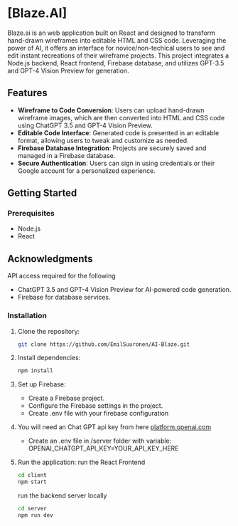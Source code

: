 
# [Blaze.AI]
Blaze.ai is an web application built on React and designed to transform hand-drawn wireframes into editable HTML and CSS code. Leveraging the power of AI, it offers an interface for novice/non-techical users to see and edit instant recreations of their wireframe projects. This project integrates a Node.js backend, React frontend, Firebase database, and utilizes GPT-3.5 and GPT-4 Vision Preview for generation.

## Features
- **Wireframe to Code Conversion**: Users can upload hand-drawn wireframe images, which are then converted into HTML and CSS code using ChatGPT 3.5 and GPT-4 Vision Preview.
- **Editable Code Interface**: Generated code is presented in an editable format, allowing users to tweak and customize as needed.
- **Firebase Database Integration**: Projects are securely saved and managed in a Firebase database.
- **Secure Authentication**: Users can sign in using credentials or their Google account for a personalized experience.

## Getting Started
### Prerequisites
- Node.js
- React

## Acknowledgments
API access required for the following
- ChatGPT 3.5 and GPT-4 Vision Preview for AI-powered code generation.
- Firebase for database services.

### Installation
1. Clone the repository:
   ```bash
   git clone https://github.com/EmilSuuronen/AI-Blaze.git
   ```
2. Install dependencies:
   ```bash
   npm install
   ```
3. Set up Firebase:
   - Create a Firebase project.
   - Configure the Firebase settings in the project.
   - Create .env file with your firebase configuration

4. You will need an Chat GPT api key from here [platform.openai.com](https://platform.openai.com/)
   - Create an .env file in /server folder with variable: OPENAI_CHATGPT_API_KEY=YOUR_API_KEY_HERE

6. Run the application:
   run the React Frontend
   ```bash
   cd client
   npm start
   ```
   run the backend server locally
   ```bash
   cd server
   npm run dev
   ```

